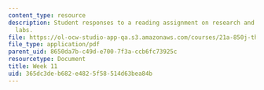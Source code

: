 ```yaml
---
content_type: resource
description: Student responses to a reading assignment on research and development
  labs.
file: https://ol-ocw-studio-app-qa.s3.amazonaws.com/courses/21a-850j-the-anthropology-of-cybercultures-spring-2009/365dc3deb682e4825f58514d63bea84b_MIT21A_850Js09_week11.pdf
file_type: application/pdf
parent_uid: 8650da7b-c49d-e700-7f3a-ccb6fc73925c
resourcetype: Document
title: Week 11
uid: 365dc3de-b682-e482-5f58-514d63bea84b
---
```

